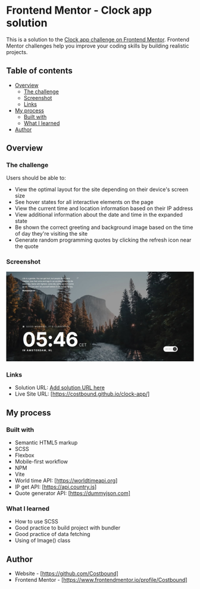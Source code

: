 # Frontend Mentor - Clock app solution

This is a solution to the [Clock app challenge on Frontend Mentor](https://www.frontendmentor.io/challenges/clock-app-LMFaxFwrM). Frontend Mentor challenges help you improve your coding skills by building realistic projects. 

## Table of contents

- [Overview](#overview)
  - [The challenge](#the-challenge)
  - [Screenshot](#screenshot)
  - [Links](#links)
- [My process](#my-process)
  - [Built with](#built-with)
  - [What I learned](#what-i-learned)
- [Author](#author)


## Overview

### The challenge

Users should be able to:

- View the optimal layout for the site depending on their device's screen size
- See hover states for all interactive elements on the page
- View the current time and location information based on their IP address
- View additional information about the date and time in the expanded state
- Be shown the correct greeting and background image based on the time of day they're visiting the site
- Generate random programming quotes by clicking the refresh icon near the quote

### Screenshot

![](./screenshot.jpg)

### Links

- Solution URL: [Add solution URL here](https://your-solution-url.com)
- Live Site URL: [https://costbound.github.io/clock-app/]

## My process

### Built with

- Semantic HTML5 markup
- SCSS
- Flexbox
- Mobile-first workflow
- NPM
- Vite
- World time API: [https://worldtimeapi.org]
- IP get API: [https://api.country.is]
- Quote generator API: [https://dummyjson.com]

### What I learned

- How to use SCSS
- Good practice to build project with bundler
- Good practice of data fetching
- Using of Image() class

## Author

- Website - [https://github.com/Costbound]
- Frontend Mentor - [https://www.frontendmentor.io/profile/Costbound]

